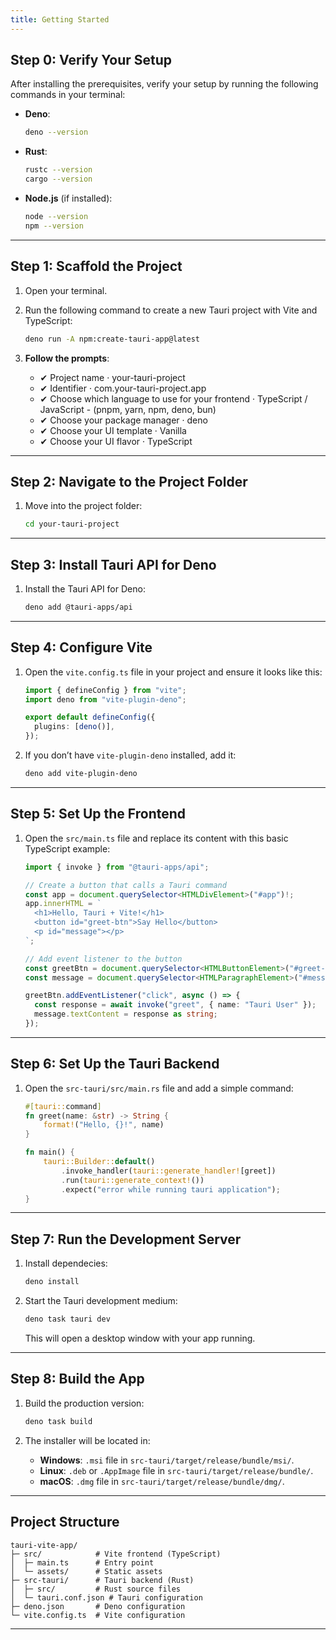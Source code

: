 ```yaml
---
title: Getting Started
---
```


## **Step 0: Verify Your Setup**

After installing the prerequisites, verify your setup by running the following commands in your terminal:

- **Deno**:

  ```bash
  deno --version
  ```

- **Rust**:

  ```bash
  rustc --version
  cargo --version
  ```

- **Node.js** (if installed):
  ```bash
  node --version
  npm --version
  ```

---

## **Step 1: Scaffold the Project**

1. Open your terminal.
2. Run the following command to create a new Tauri project with Vite and TypeScript:

   ```bash
   deno run -A npm:create-tauri-app@latest
   ```

3. **Follow the prompts**:
   - ✔ Project name · your-tauri-project
   - ✔ Identifier · com.your-tauri-project.app
   - ✔ Choose which language to use for your frontend · TypeScript / JavaScript - (pnpm, yarn, npm, deno, bun)
   - ✔ Choose your package manager · deno
   - ✔ Choose your UI template · Vanilla
   - ✔ Choose your UI flavor · TypeScript

---

## **Step 2: Navigate to the Project Folder**

1. Move into the project folder:
   ```bash
   cd your-tauri-project
   ```

---

## **Step 3: Install Tauri API for Deno**

1. Install the Tauri API for Deno:
   ```bash
   deno add @tauri-apps/api
   ```

---

## **Step 4: Configure Vite**

1. Open the `vite.config.ts` file in your project and ensure it looks like this:

   ```typescript
   import { defineConfig } from "vite";
   import deno from "vite-plugin-deno";

   export default defineConfig({
     plugins: [deno()],
   });
   ```

2. If you don’t have `vite-plugin-deno` installed, add it:
   ```bash
   deno add vite-plugin-deno
   ```

---

## **Step 5: Set Up the Frontend**

1. Open the `src/main.ts` file and replace its content with this basic TypeScript example:

   ```typescript
   import { invoke } from "@tauri-apps/api";

   // Create a button that calls a Tauri command
   const app = document.querySelector<HTMLDivElement>("#app")!;
   app.innerHTML = `
     <h1>Hello, Tauri + Vite!</h1>
     <button id="greet-btn">Say Hello</button>
     <p id="message"></p>
   `;

   // Add event listener to the button
   const greetBtn = document.querySelector<HTMLButtonElement>("#greet-btn")!;
   const message = document.querySelector<HTMLParagraphElement>("#message")!;

   greetBtn.addEventListener("click", async () => {
     const response = await invoke("greet", { name: "Tauri User" });
     message.textContent = response as string;
   });
   ```

---

## **Step 6: Set Up the Tauri Backend**

1. Open the `src-tauri/src/main.rs` file and add a simple command:

   ```rust
   #[tauri::command]
   fn greet(name: &str) -> String {
       format!("Hello, {}!", name)
   }

   fn main() {
       tauri::Builder::default()
           .invoke_handler(tauri::generate_handler![greet])
           .run(tauri::generate_context!())
           .expect("error while running tauri application");
   }
   ```

---

## **Step 7: Run the Development Server**

1. Install dependecies:

   ```bash
   deno install
   ```

2. Start the Tauri development medium:

   ```bash
   deno task tauri dev
   ```

   This will open a desktop window with your app running.

---

## **Step 8: Build the App**

1. Build the production version:

   ```bash
   deno task build
   ```

2. The installer will be located in:
   - **Windows**: `.msi` file in `src-tauri/target/release/bundle/msi/`.
   - **Linux**: `.deb` or `.AppImage` file in `src-tauri/target/release/bundle/`.
   - **macOS**: `.dmg` file in `src-tauri/target/release/bundle/dmg/`.

---

## **Project Structure**

```
tauri-vite-app/
├─ src/            # Vite frontend (TypeScript)
│  ├─ main.ts      # Entry point
│  └─ assets/      # Static assets
├─ src-tauri/      # Tauri backend (Rust)
│  ├─ src/         # Rust source files
│  └─ tauri.conf.json # Tauri configuration
├─ deno.json       # Deno configuration
└─ vite.config.ts  # Vite configuration
```

---
